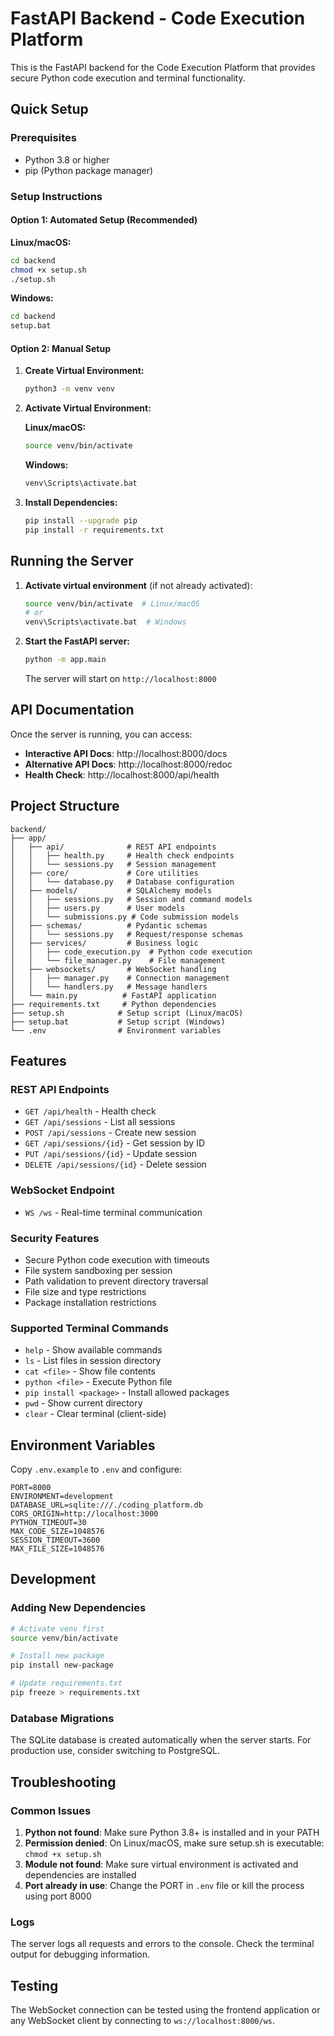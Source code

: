 # FastAPI Backend - Code Execution Platform

This is the FastAPI backend for the Code Execution Platform that provides secure Python code execution and terminal functionality.

## Quick Setup

### Prerequisites
- Python 3.8 or higher
- pip (Python package manager)

### Setup Instructions

#### Option 1: Automated Setup (Recommended)

**Linux/macOS:**
```bash
cd backend
chmod +x setup.sh
./setup.sh
```

**Windows:**
```cmd
cd backend
setup.bat
```

#### Option 2: Manual Setup

1. **Create Virtual Environment:**
   ```bash
   python3 -m venv venv
   ```

2. **Activate Virtual Environment:**
   
   **Linux/macOS:**
   ```bash
   source venv/bin/activate
   ```
   
   **Windows:**
   ```cmd
   venv\Scripts\activate.bat
   ```

3. **Install Dependencies:**
   ```bash
   pip install --upgrade pip
   pip install -r requirements.txt
   ```

## Running the Server

1. **Activate virtual environment** (if not already activated):
   ```bash
   source venv/bin/activate  # Linux/macOS
   # or
   venv\Scripts\activate.bat  # Windows
   ```

2. **Start the FastAPI server:**
   ```bash
   python -m app.main
   ```

   The server will start on `http://localhost:8000`

## API Documentation

Once the server is running, you can access:
- **Interactive API Docs**: http://localhost:8000/docs
- **Alternative API Docs**: http://localhost:8000/redoc
- **Health Check**: http://localhost:8000/api/health

## Project Structure

```
backend/
├── app/
│   ├── api/              # REST API endpoints
│   │   ├── health.py     # Health check endpoints
│   │   └── sessions.py   # Session management
│   ├── core/             # Core utilities
│   │   └── database.py   # Database configuration
│   ├── models/           # SQLAlchemy models
│   │   ├── sessions.py   # Session and command models
│   │   ├── users.py      # User models
│   │   └── submissions.py # Code submission models
│   ├── schemas/          # Pydantic schemas
│   │   └── sessions.py   # Request/response schemas
│   ├── services/         # Business logic
│   │   ├── code_execution.py  # Python code execution
│   │   └── file_manager.py    # File management
│   ├── websockets/       # WebSocket handling
│   │   ├── manager.py    # Connection management
│   │   └── handlers.py   # Message handlers
│   └── main.py          # FastAPI application
├── requirements.txt     # Python dependencies
├── setup.sh            # Setup script (Linux/macOS)
├── setup.bat           # Setup script (Windows)
└── .env                # Environment variables
```

## Features

### REST API Endpoints
- `GET /api/health` - Health check
- `GET /api/sessions` - List all sessions
- `POST /api/sessions` - Create new session
- `GET /api/sessions/{id}` - Get session by ID
- `PUT /api/sessions/{id}` - Update session
- `DELETE /api/sessions/{id}` - Delete session

### WebSocket Endpoint
- `WS /ws` - Real-time terminal communication

### Security Features
- Secure Python code execution with timeouts
- File system sandboxing per session
- Path validation to prevent directory traversal
- File size and type restrictions
- Package installation restrictions

### Supported Terminal Commands
- `help` - Show available commands
- `ls` - List files in session directory
- `cat <file>` - Show file contents
- `python <file>` - Execute Python file
- `pip install <package>` - Install allowed packages
- `pwd` - Show current directory
- `clear` - Clear terminal (client-side)

## Environment Variables

Copy `.env.example` to `.env` and configure:

```env
PORT=8000
ENVIRONMENT=development
DATABASE_URL=sqlite:///./coding_platform.db
CORS_ORIGIN=http://localhost:3000
PYTHON_TIMEOUT=30
MAX_CODE_SIZE=1048576
SESSION_TIMEOUT=3600
MAX_FILE_SIZE=1048576
```

## Development

### Adding New Dependencies
```bash
# Activate venv first
source venv/bin/activate

# Install new package
pip install new-package

# Update requirements.txt
pip freeze > requirements.txt
```

### Database Migrations
The SQLite database is created automatically when the server starts. For production use, consider switching to PostgreSQL.

## Troubleshooting

### Common Issues

1. **Python not found**: Make sure Python 3.8+ is installed and in your PATH
2. **Permission denied**: On Linux/macOS, make sure setup.sh is executable: `chmod +x setup.sh`
3. **Module not found**: Make sure virtual environment is activated and dependencies are installed
4. **Port already in use**: Change the PORT in `.env` file or kill the process using port 8000

### Logs
The server logs all requests and errors to the console. Check the terminal output for debugging information.

## Testing

The WebSocket connection can be tested using the frontend application or any WebSocket client by connecting to `ws://localhost:8000/ws`.